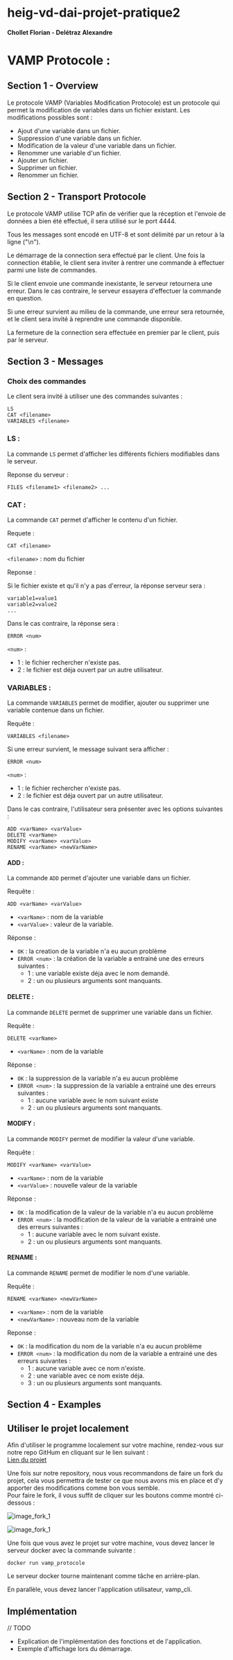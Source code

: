 # heig-vd-dai-projet-pratique2
#### Chollet Florian - Delétraz Alexandre


# VAMP Protocole :

## Section 1 - Overview
Le protocole VAMP (Variables Modification Protocole) est un protocole qui permet la modification de variables dans un
fichier existant.
Les modifications possibles sont :
- Ajout d'une variable dans un fichier.
- Suppression d'une variable dans un fichier.
- Modification de la valeur d'une variable dans un fichier.
- Renommer une variable d'un fichier.
- Ajouter un fichier.
- Supprimer un fichier.
- Renommer un fichier.

## Section 2 - Transport Protocole
Le protocole VAMP utilise TCP afin de vérifier que la réception et l'envoie de données a bien été effectué, il sera 
utilisé sur le port 4444.

Tous les messages sont encodé en UTF-8 et sont délimité par un retour à la ligne ("\n").

Le démarrage de la connection sera effectué par le client. 
Une fois la connection établie, le client sera inviter à rentrer une commande à effectuer parmi une liste de commandes.

Si le client envoie une commande inexistante, le serveur retournera une erreur. 
Dans le cas contraire, le serveur essayera d'effectuer la commande en question.

Si une erreur survient au milieu de la commande, une erreur sera retournée, et le client sera invité à reprendre une 
commande disponible.

La fermeture de la connection sera effectuée en premier par le client, puis par le serveur.

## Section 3 - Messages

### Choix des commandes
Le client sera invité à utiliser une des commandes suivantes :
```text
LS 
CAT <filename>
VARIABLES <filename>
```

### LS :
La commande ```LS``` permet d'afficher les différents fichiers modifiables dans le serveur.

Reponse du serveur :
```text
FILES <filename1> <filename2> ...
```

### CAT :
La commande ```CAT``` permet d'afficher le contenu d'un fichier.

Requete :
```text
CAT <filename>
```
```<filename>``` : nom du fichier

Reponse :

Si le fichier existe et qu'il n'y a pas d'erreur, la réponse serveur sera :
```text
variable1=value1
variable2=value2
...
```
Dans le cas contraire, la réponse sera :
```text
ERROR <num>
```
```<num>``` :

- 1 : le fichier rechercher n'existe pas.
- 2 : le fichier est déja ouvert par un autre utilisateur.

### VARIABLES :
La commande ```VARIABLES``` permet de modifier, ajouter ou supprimer une variable contenue dans un fichier.

Requête :
```text
VARIABLES <filename>
```
Si une erreur survient, le message suivant sera afficher :
```text
ERROR <num>
```
```<num>``` :

- 1 : le fichier rechercher n'existe pas.
- 2 : le fichier est déja ouvert par un autre utilisateur.

Dans le cas contraire, l'utilisateur sera présenter avec les options suivantes :

```text
ADD <varName> <varValue>
DELETE <varName>
MODIFY <varName> <varValue>
RENAME <varName> <newVarName>
```

#### ADD :
La commande ```ADD``` permet d'ajouter une variable dans un fichier.

Requête :
```text
ADD <varName> <varValue>
```
- ```<varName>``` : nom de la variable
- ```<varValue>``` : valeur de la variable.

Réponse :
- ```OK``` : la creation de la variable n'a eu aucun problème
- ```ERROR <num>``` : la création de la variable a entrainé une des erreurs suivantes :
  - 1 : une variable existe déja avec le nom demandé.
  - 2 : un ou plusieurs arguments sont manquants.

#### DELETE :
La commande ```DELETE``` permet de supprimer une variable dans un fichier.

Requête : 
```text
DELETE <varName>
```
- ```<varName>``` : nom de la variable

Réponse :
- ```OK``` : la suppression de la variable n'a eu aucun problème
- ```ERROR <num>``` : la suppression de la variable a entrainé une des erreurs suivantes :
  - 1 : aucune variable avec le nom suivant existe
  - 2 : un ou plusieurs arguments sont manquants.

#### MODIFY :
La commande ```MODIFY``` permet de modifier la valeur d'une variable.

Requête :
```text
MODIFY <varName> <varValue>
```
- ```<varName>``` : nom de la variable
- ```<varValue>``` : nouvelle valeur de la variable

Réponse :
- ```OK``` : la modification de la valeur de la variable n'a eu aucun problème
- ```ERROR <num>``` : la modification de la valeur de la variable a entrainé une des erreurs suivantes :
  - 1 : aucune variable avec le nom suivant existe.
  - 2 : un ou plusieurs arguments sont manquants.

#### RENAME :
La commande ```RENAME``` permet de modifier le nom d'une variable.

Requête :
```text
RENAME <varName> <newVarName>
```
- ```<varName>``` : nom de la variable
- ```<newVarName>``` : nouveau nom de la variable

Reponse : 
- ```OK``` : la modification du nom de la variable n'a eu aucun problème
- ```ERROR <num>``` : la modification du nom de la variable a entrainé une des erreurs suivantes :
  - 1 : aucune variable avec ce nom n'existe.
  - 2 : une variable avec ce nom existe déja.
  - 3 : un ou plusieurs arguments sont manquants.

## Section 4 - Examples


## Utiliser le projet localement
Afin d'utiliser le programme localement sur votre machine, rendez-vous sur notre repo GitHum en cliquant sur le lien 
suivant :  
[Lien du projet](https://github.com/luma2010/heig-vd-dai-projet-pratique2)

Une fois sur notre repository, nous vous recommandons de faire un fork du projet, cela vous permettra de tester ce que 
nous avons mis en place et d'y apporter des modifications comme bon vous semble.  
Pour faire le fork, il vous suffit de cliquer sur les boutons comme montré ci-dessous :

![image_fork_1](./bouton_fork_1.png)

![image_fork_1](./bouton_fork_2.png)

Une fois que vous avez le projet sur votre machine, vous devez lancer le serveur docker avec la commande suivante :
```text
docker run vamp_protocole
```

Le serveur docker tourne maintenant comme tâche en arrière-plan.

En parallèle, vous devez lancer l'application utilisateur, vamp_cli.

## Implémentation
// TODO  
- Explication de l'implémentation des fonctions et de l'application.
- Exemple d'affichage lors du démarrage.









